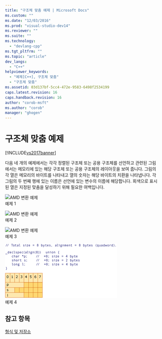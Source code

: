 ```yaml
---
title: "구조체 맞춤 예제 | Microsoft Docs"
ms.custom: ""
ms.date: "12/03/2016"
ms.prod: "visual-studio-dev14"
ms.reviewer: ""
ms.suite: ""
ms.technology: 
  - "devlang-cpp"
ms.tgt_pltfrm: ""
ms.topic: "article"
dev_langs: 
  - "C++"
helpviewer_keywords: 
  - "예제[C++], 구조체 맞춤"
  - "구조체 맞춤"
ms.assetid: 03d137bf-5cc4-472e-9583-6498f2534199
caps.latest.revision: 16
caps.handback.revision: 16
author: "corob-msft"
ms.author: "corob"
manager: "ghogen"
---
```

# 구조체 맞춤 예제
[!INCLUDE[vs2017banner](../assembler/inline/includes/vs2017banner.md)]

다음 네 개의 예제에서는 각각 정렬된 구조체 또는 공용 구조체를 선언하고 관련된 그림에서는 메모리에 있는 해당 구조체 또는 공용 구조체의 레이아웃을 보여 줍니다.  그림의 각 열은 메모리의 바이트를 나타내고 열의 숫자는 해당 바이트의 치환을 나타냅니다.  각 그림의 두 번째 행에 있는 이름은 선언에 있는 변수의 이름에 해당합니다.  회색으로 표시된 열은 지정된 맞춤을 달성하기 위해 필요한 여백입니다.  
  
 ![AMD 변환 예제](../build/media/vcamd_conv_ex_1.png "vcAmd\_conv\_ex\_1")  
예제 1  
  
 ![AMD 변환 예제](../build/media/vcamd_conv_ex_2.png "vcAmd\_conv\_ex\_2")  
예제 2  
  
 ![AMD 변환 예제](../build/media/vcamd_conv_ex_3.png "vcAmd\_conv\_ex\_3")  
예제 3  
  
 ![AMD 변환 예제](../build/media/vcamd_conv_ex_4.png "vcAmd\_conv\_ex\_4")  
예제 4  
  
## 참고 항목  
 [형식 및 저장소](../build/types-and-storage.md)